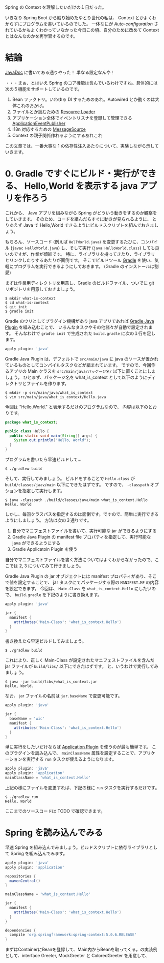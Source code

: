 Spring の Context を理解したいだけの１日だった。

いきなり Spring Boot から触り始めたゆとり世代の私は、 Context とかよくわからずにプログラムを書いているのでした。
一体なにが *Auto-configuration* されているかもよくわかっていなかった今日この頃、自分のために改めて Context とはなんなのかを再学習するのです。

# 結論

[JavaDoc](https://docs.spring.io/spring-framework/docs/current/javadoc-api/org/springframework/context/ApplicationContext.html) に書いてある通りやった！
単なる設定なんや！

・・・まぁ、とはいえ Spring のコア機能は含んでいるわけですね。具体的には次の５機能をサポートしているのです。

1. Bean ファクトリ。いわゆる DI するためのあれ。Autowired とか動くのは大体これのおかげ。
2. ファイルとか読むための [Resource Loader](https://docs.spring.io/spring-framework/docs/current/javadoc-api/org/springframework/core/io/ResourceLoader.html)
3. アプリケーション全体でイベントリスナを登録して管理できる [ApplicationEventPublisher](https://docs.spring.io/spring-framework/docs/current/javadoc-api/org/springframework/context/ApplicationEventPublisher.html)
4. I18n 対応するための [MessageSource](https://docs.spring.io/spring-framework/docs/current/javadoc-api/org/springframework/context/MessageSource.html)
5. Context の親子関係作れるようにするあれこれ

この文章では、一番大事な 1 の依存性注入あたりについて、実験しながら示していきます。

# 0. Gradle ですぐにビルド・実行ができる、 Hello,World を表示する java アプリを作ろう

これから、 Java アプリを組みながら Spring がどういう動きをするのか観察をしていきます。
そのため、コードを組んだらすぐに動きが見られるように、
とりあえず Java で Hello,World できるようにビルドスクリプトを組んでおきましょう。

もちろん、ソースコード (例えば `HellWorld.java`) を変更するたびに、コンパイル (`javac HelloWorld.java`) し、そして実行 (`java HelloWorld.class`) しても良いのですが、作業が煩雑です。
特に、ライブラリを持ってきたり、ライブラリとリンクしたりするあたりが面倒です。
そこでビルドツール [Gradle](https://gradle.org/) を使い、気軽にプログラムを実行できるようにしておきます。
(Gradle のインストールは割愛)

まずは作業用ディレクトリを用意し、Gradle のビルドファイル、ついでに git リポジトリを用意しておきましょう。

```console
$ mkdir what-is-context
$ cd what-is-context
$ git init
$ gradle init
```

Gradle のウリとしてプラグイン機構があり java アプリであれば [Gradle Java Plugin](https://docs.gradle.org/current/userguide/java_plugin.html) を組み込むことで、
いろんなタスクやその他諸々が自動で設定されます。
そんなわけで `gradle init` で生成された `build.gradle` に次の１行を足します。

```groovy:build.gradle
apply plugin: 'java'
```

Gradle Java Plugin は、デフォルトで `src/main/java` に java のソースが置かれているものとしてコンパイルタスクなどが組まれています。
ですので、今回作るアプリの Main クラスを `src/main/java/パッケージ名/` 以下に置くことにしましょう。
ひとまず、パッケージ名を what_is_context として以下のようにディレクトリとファイルを作ります。

```console
$ mkdir -p src/main/java/what_is_context
$ vim src/main/java/what_is_context/Hello.java
```

今回は "Hello,World." と表示するだけのプログラムなので、
内容は以下のとおりです。

```java:src/main/java/what-is-context/Hello.java
package what_is_context;

public class Hello {
  public static void main(String[] args) {
    System.out.println("Hello, World");
  }
}
```

プログラムを書いたら早速ビルドして...

```console
$ ./gradlew build
```

そして、実行してみましょう。
ビルドをすることで `Hello.class` が `build/classes/jaav/main` 以下にできたはずです。
ですので、 `-classpath` オプションを指定して実行します。

```console
$ java -classpath ./build/classes/java/main what_is_context.Hello
Hello, World
```

しかし、毎回クラスパスを指定するのは面倒です。ですので、簡単に実行できるようにしましょう。
方法は次の３通りです。

1. 自分でマニフェストファイルを書いて、実行可能な jar ができるようにする
2. Gradle Java Plugin の manifest file プロパティを指定して、実行可能な java ができるようにする
3. Gradle Applicatoin Plugin を使う

自分でマニフェストファイルを書く方法についてはよくわからなかったので、ここでは 2, 3 についてみて行きましょう。

Gradle Java Plugin の jar オブジェクトには manifest プロパティがあり、そこで値を設定することで、
jar タスクにてパッケージする際の `MANIFEST.MF` の内容を設定できます。
今回は、 `Main-Class` を `what_is_context.Hello` にしたいので、 `build.gradle` を下記のように書き換えます。

```buidl.gradle
apply plugin: 'java'

jar {
  manifest {
    attributes('Main-Class': 'what_is_context.Hello')
  }
}
```

書き換えたら早速ビルドしてみましょう。

```console
$ ./gradlew build
```

これにより、正しく Main-Class が設定されたマニフェストファイルを含んだ jar ファイルが `build/libs/` 以下にできたはずです。
と、いうわけで実行してみましょう。

```console
$ java -jar build/libs/what_is_context.jar
Hello, World.
```

なお、 jar ファイルの名前は `jar.baseName` で変更可能です。

```buidl.gradle
apply plugin: 'java'

jar {
  baseName = 'wic'
  manifest {
    attributes('Main-Class': 'what_is_context.Hello')
  }
}
```

単に実行をしたいだけならば [Application Plugin](https://docs.gradle.org/current/userguide/application_plugin.html) を使うのが最も簡単です。
このプラグインを読み込んで、 `mainClassName` 属性を設定することで、アプリケーションを実行する `run` タスクが使えるようになります。

```buidl.gradle
apply plugin: 'java'
apply plugin: 'application'
mainClassName = 'what_is_context.Hello'
```

上記の様にファイルを変更すれば、下記の様に `run` タスクを実行するだけです。

```console
$ ./gradlew run
Hello, World
```

ここまでのソースコードは TODO で確認できます。

# Spring を読み込んでみる

早速 Spring を組み込んでみましょう。ビルドスクリプトに依存ライブラリとして Spring を組み込んでみます。

```buidl.gradle
apply plugin: 'java'
apply plugin: 'application'

repositories {
  mavenCentral()
}

mainClassName = 'what_is_context.Hello'

jar {
  manifest {
    attributes('Main-Class': 'what_is_context.Hello')
  }
}

dependencies {
  compile 'org.springframework:spring-context:5.0.6.RELEASE'
}
```

まずはContainerにBeanを登録して、Main内からBeanを取ってくる。の実装例として、interface Greeter, MockGreeter と ColoredGreeter を用意して、

